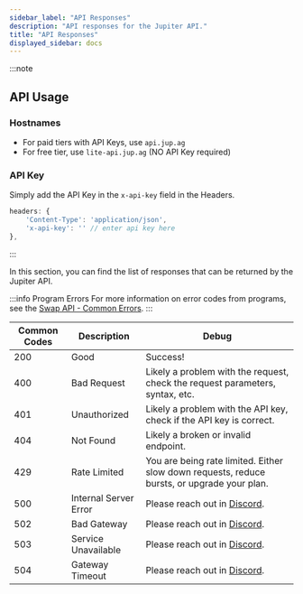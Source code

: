 ```yaml
---
sidebar_label: "API Responses"
description: "API responses for the Jupiter API."
title: "API Responses"
displayed_sidebar: docs
---
```


<head>
    <title>API Responses</title>
    <meta name="twitter:card" content="summary" />
</head>

:::note
## API Usage

### Hostnames
- For paid tiers with API Keys, use `api.jup.ag`
- For free tier, use `lite-api.jup.ag` (NO API Key required)

### API Key
Simply add the API Key in the `x-api-key` field in the Headers.

```js
headers: {
    'Content-Type': 'application/json',
    'x-api-key': '' // enter api key here
},
```
:::

In this section, you can find the list of responses that can be returned by the Jupiter API.

:::info Program Errors
For more information on error codes from programs, see the [Swap API - Common Errors](/docs/swap-api/common-errors).
:::

| Common Codes | Description | Debug |
| --- | --- | --- |
| 200 | Good | Success! |
| 400 | Bad Request | Likely a problem with the request, check the request parameters, syntax, etc. |
| 401 | Unauthorized | Likely a problem with the API key, check if the API key is correct. |
| 404 | Not Found | Likely a broken or invalid endpoint. |
| 429 | Rate Limited | You are being rate limited. Either slow down requests, reduce bursts, or upgrade your plan. |
| 500 | Internal Server Error | Please reach out in [Discord](https://discord.gg/jup). |
| 502 | Bad Gateway | Please reach out in [Discord](https://discord.gg/jup). |
| 503 | Service Unavailable | Please reach out in [Discord](https://discord.gg/jup). |
| 504 | Gateway Timeout | Please reach out in [Discord](https://discord.gg/jup). |
